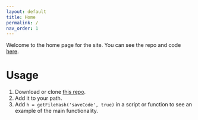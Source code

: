```yaml
---
layout: default
title: Home
permalink: /
nav_order: 1
---
```


Welcome to the home page for the site. You can see the repo and code 
[here](https://github.com/magnesium2400/hashFiles/tree/main).

# Usage 
1. Download or clone [this repo](https://github.com/magnesium2400/hashFiles/tree/main).
2. Add it to your path. 
3. Add `h = getFileHash('saveCode', true)` in a script or function to see an example of the main functionality. 

